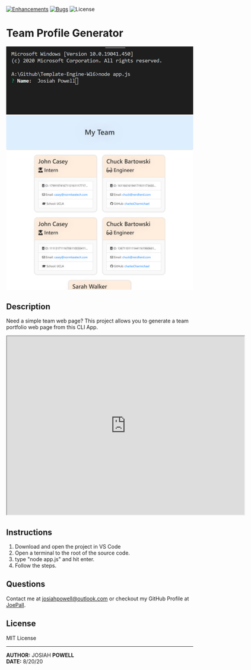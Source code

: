 [![Enhancements](https://img.shields.io/github/issues/JoePall/Team-Profile-Generator/enhancement.svg)](https://github.com/JoePall/Team-Profile-Generator/issues?q=is%3Aopen+is%3Aissue+label%3Aenhancement+sort%3Areactions-%2B1-desc)
[![Bugs](https://img.shields.io/github/issues/JoePall/Team-Profile-Generator/bug.svg)](https://github.com/JoePall/Team-Profile-Generator/issues?utf8=✓&q=is%3Aissue+is%3Aopen+label%3Abug)
![License](https://img.shields.io/badge/License-MIT%20License-green?style=flat-square.svg)

# Team Profile Generator

![Screenshot of using the app](./assets/screenshot-name.png)
![Screenshot of the generated webpage](./assets/screenshot-webpage.png)

## Description

<p>Need a simple team web page? This project allows you to generate a team portfolio web page from this CLI App.</p>

<iframe src="https://drive.google.com/file/d/1hJU1CxucoWT_UJTKRlEFWo9BV_zTvXI-/preview" width="640" height="480"></iframe>

## Instructions
1. Download and open the project in VS Code
2. Open a terminal to the root of the source code.
3. type "node app.js" and hit enter.
4. Follow the steps.

## Questions

<p>Contact me at <a href="mailto:josiahpowell@outlook.com">josiahpowell@outlook.com</a> or checkout my GitHub Profile at <a href="https://github.com/JoePall">JoePall</a>.</p>

## License

<p>MIT License</p>

---

**AUTHOR:** JOSIAH **POWELL**<br>
**DATE:** 8/20/20